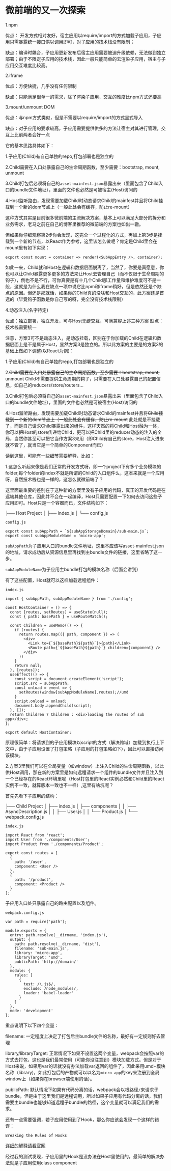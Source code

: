 # 微前端的又一次探索

1.npm

优点： 开发方式相对友好，宿主应用以require/import的方式加载子应用，子应用只需暴露统一接口供以调用即可，对子应用的技术栈没有限制；

缺点：编译时耦合，子应用更新发布后宿主应用需要被迫升级依赖，无法做到独立部署；由于不限定子应用的技术栈，因此一般只能简单的去渲染子应用，宿主与子应用交互难度比较高。

2.iframe

优点：方便快捷，几乎没有任何限制

缺点：只能满足很单一的需求，除了渲染子应用，交互的难度比npm方式还要高

3.mount/unmount DOM

优点：与npm方式类似，但是不需要以require/import的方式显式导入

缺点：对子应用的要求较高，子应用需要提供供多的方法让宿主对其进行管理，交互上比前两者会好一点

它的基本思路具体如下：

1.子应用(Child)有自己单独的repo,打包部署也是独立的

2.Child需要在入口处暴露自己的生命周期函数，至少需要：bootstrap, mount, unmount

3.Child打包后必须将自己的`asset-mainfest.json`暴露出来（里面包含了Child入口的bundle文件地址），里面的文件也必然是可被宿主(Host)访问的

4.Host监听路由，发现需要加载Child时动态请求Child的mainfest并且将Child挂载到一个新的dom节点上（一般此处会有缓存，防止re-mount）

这种方式其实是目前很多微前端的主流解决方案，基本上可以满足大部分的拆分和业务需求，老马之前在自己的博客里推荐的微前端的方案也如出一辙。

但如果你仔细观察第2步你会发现，这完全一个过程化的方式，再加上第3步是挂载到一个新的节点，以React作为参考，这里该怎么做呢？肯定是Child里会在mount里有如下实现：

```
export const mount = container => render(<SubAppEntry />, container);
```

如此一来，Child就和Host在逻辑和数据层面脱离了，当然了，你要是真愿意，你也可以让Child暴露更多更多的方法来让Host去管理自己（而不仅限于生命周期的钩子），倒也不是不行，可你真要是有十几个Child那工作量和维护难度可不是一般，这就是为什么我在缺点一项中说它比npm和iframe稍好，但是依然还是个缺点的原因。但还是那就话，如果你的Child真的没啥和Host交互的，此方案还是首选的（毕竟钩子函数是你自己写的呀，完全没有技术栈限制）

4.动态注入(名字待定)

优点：独立部署，独立开发，可与Host无缝交互，可满兼容上述三种方案
缺点：技术栈需要统一

注意，方案3可不是动态注入，是动态挂载，区别在于你加载的Child在逻辑和数据层面上是不是属于Host，显然方案3是独立的。所以此方案的主要是的方案3的基础上做如下调整(以React为例)：

1.子应用(Child)有自己单独的repo,打包部署也是独立的

2.~~Child需要在入口处暴露自己的生命周期函数，至少需要：bootstrap, mount, unmount~~
Child不需要提供生命周期的钩子，只需要在入口处暴露自己的配置信息，如自己的reducers/store/routers...

3.Child打包后必须将自己的`asset-mainfest.json`暴露出来（里面包含了Child入口的bundle文件地址），里面的文件也必然是可被宿主(Host)访问的

4.Host监听路由，发现需要加载Child时动态请求Child的mainfest并且将~~Child挂载到一个新的dom节点上（一般此处会有缓存，防止re-mount~~
此处就是不挂载了，而是自己请求Child暴露出来的组件，这样天然的将Child和Host融为一体，你可以把Host的store传递给Child，更可以把Child里的reducer动态的注入的全局，当然你甚至可以把它当作方案3来用（即Child有自己的store，Host注入进来就不管了，就当它是一个简单的Component而已）

读到这里，可能有一些细节需要解释，比如：

1.这怎么听起来像是我们正常的开发方式呀，即一个project下有多个业务模块的folder,每个folder的index不就是所谓的Child的入口组件么，这本来就是一个应用呀，自然技术栈也是一样的，这怎么就微前端了？

这里面最重要的差别在于这种新的方案里没有子应用的代码，真正的开发代码是在远端其他仓库，因此并不会在一起编译，Host只需要配置一下如何去访问这些子应用即可。Host只是一个容器而已，文件结构如下：

├── Host Project
│   ├── index.js
│   └── config.js

`config.js`

```
export const subAppPath = `${subAppStorageDomain}/sub-main.js`;
export const subAppModuleName = 'micro-app';
```

`subAppPath`为子应用入口的bundle文件地址，这里本应该写asset-mainfest.json的地址，请求成功后从资源信息里再找到主bundle文件的链接，这里省略了这一步。

`subAppModuleName`为子应用主bundle打包的模块名称（后面会讲到）

有了这些配置，Host就可以这样加载远程组件：

`index.js`

```
import { subAppPath, subAppModuleName } from './config';

const HostContainer = () => {
  const [routes, setRoutes] = useState(null);
  const { path: basePath } = useRouteMatch();

  const Children = useMemo(() => {
    if (routes) {
      return routes.map(({ path, component }) => (
        <div>
          <Link to={`${basePath}${path}`}>{path}</Link>
          <Route path={`${basePath}${path}`} children={component} />
        </div>
      ))
    }
    return null;
  }, [routes]);
  useEffect(() => {
    const script = document.createElement('script');
    script.src = subAppPath;
    const onload = event => {
      setRoutes(window[subAppModuleName].routes);//umd
    }
    script.onload = onload;
    document.body.appendChild(script);
  }, []);
  return Children ? Children : <div>loading the routes of sub app</div>;
};

export default HostContainer;
```

原理很简单：将请求到的子应用模块以script的方式（解决跨域）加载到执行上下文中，由于子应用设置了打包策略（子应用的打包策略如下），因此可以直接访问该模块。


2.方案3里我们可以在全局变量（如window）上注入Child的生命周期函数，以此供Host调用，那在新的方案里是如何远程请求一个组件的bundle文件并且注入到一个已经存在的React环境里呢（Host打包里的React实例必然和Child里的React实例不一致，就算版本一致也不一样）,这里有啥坑呢？

首先先看下子应用的结构：

├── Child Project
│   ├── index.js
│   ├── components
│   │    ├── AsyncDescription.js
│   │    ├── User.js
│   │    └── Product.js
│   └── webpack.config.js


`index.js`

```
import React from 'react';
import User from './components/User';
import Product from './components/Product';

export const routes = [
  {
    path: '/user',
    component: <User />
  },
  {
    path: '/product',
    component: <Product />
  }
];
```

子应用入口处只暴露自己的路由配置以及组件。

`webpack.config.js`

```
var path = require('path');

module.exports = {
  entry: path.resolve(__dirname, 'index.js'),
  output: {
    path: path.resolve(__dirname, 'dist'),
    filename: 'sub-main.js',
    library: 'micro-app',
    libraryTarget: 'umd',
    publicPath: 'http://domain/'
  },
  module: {
    rules: [
      {
        test: /\.js$/,
        exclude: /node_modules/,
        loader: 'babel-loader'
      }
    ]
  },
  mode: 'development'
};
```

重点说明下以下四个变量：

filename: 一定程度上决定了打包后主bundle文件的名称，最好有一定规则好去管理

library/libraryTarget: 正常情况下如果不设置这两个变量，webpack会按照var的方式去打包，这也是我们最常使用（可能你没注意到）模块加载方式。但是对于Host来说，如果用var的话就没有办法加载var返回的组件了，因此采用umd+模块名称（library)，如此打包后的产物就可以以名为`micro-app`的key来注册到全局window上（如果你在browser端使用的话）。

publicPath: 默认情况下如果有代码分离的话，webpack会以根路径`/`来请求子bundle，但是由于这里我们是远程调用，所以如果子应用有代码分离的话，我们需要主bundle也能够知道远程子bundle的路径，这个变量就可以满足我们的需求。

还有一点需要强调，若子应用使用到了Hook，那么你应该会发现一个这样的错误：

`Breaking the Rules of Hooks`

[详细的解释请看官网](https://reactjs.org/warnings/invalid-hook-call-warning.html)

经过我的测试发现，子应用里的Hook是没办法在Host里使用的，最简单的解决办法就是子应用使用class component

```

